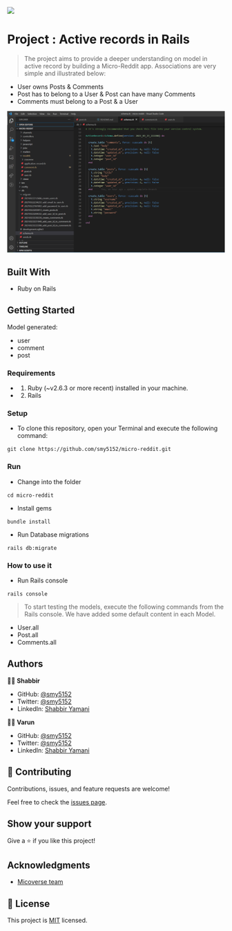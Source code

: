 ![](https://img.shields.io/badge/Microverse-blueviolet)

# Project : Active records in Rails

> The project aims to provide a deeper understanding on model in active record by building a Micro-Reddit app. Associations are very simple and illustrated below:
- User owns Posts & Comments
- Post has to belong to a User & Post can have many Comments 
- Comments must belong to a Post & a User

![reddit](schema-micro-reddit.PNG)

## Built With

- Ruby on Rails

## Getting Started

Model generated:

- user
- comment
- post

### Requirements
- 1. Ruby (~v2.6.3 or more recent) installed in your machine.
- 2. Rails

### Setup

* To clone this repository, open your Terminal and execute the following command:
```
git clone https://github.com/smy5152/micro-reddit.git
```

### Run
* Change into the folder
```
cd micro-reddit
```
* Install gems
```
bundle install
```
* Run Database migrations
```
rails db:migrate
```

### How to use it

* Run Rails console
```
rails console
```

> To start testing the models, execute the following commands from the Rails console.
> We have added some default content in each Model.

- User.all
- Post.all
- Comments.all

## Authors

🧑‍💻 **Shabbir**

- GitHub: [@smy5152](https://github.com/smy5152)
- Twitter: [@smy5152](https://twitter.com/smy5152)
- LinkedIn: [Shabbir Yamani](https://www.linkedin.com/in/shabbirmyamani/)

🧑‍💻 **Varun**

- GitHub: [@smy5152](https://github.com/smy5152)
- Twitter: [@smy5152](https://twitter.com/smy5152)
- LinkedIn: [Shabbir Yamani](https://www.linkedin.com/in/shabbirmyamani/)

## 🤝 Contributing

Contributions, issues, and feature requests are welcome!

Feel free to check the [issues page](https://github.com/issues).

## Show your support

Give a ⭐️ if you like this project!

## Acknowledgments

- [Micoverse team](https://microverse.pathwright.com/library/fast-track-curriculum/69047/path/step/49722535/)

## 📝 License

This project is [MIT](https://opensource.org/licenses/MIT) licensed.
